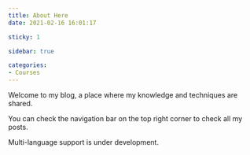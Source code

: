 ```yaml
---
title: About Here
date: 2021-02-16 16:01:17

sticky: 1

sidebar: true

categories:
- Courses
---
```


Welcome to my blog, a place where my knowledge and techniques are shared.

You can check the navigation bar on the top right corner to check all my posts.

Multi-language support is under development.

<!-- more -->


